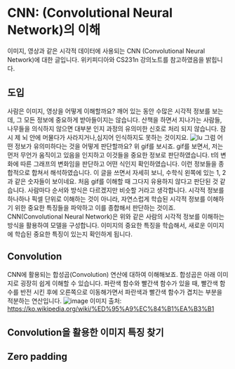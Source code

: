 # CNN: (Convolutional Neural Network)의 이해
이미지, 영상과 같은 시각적 데이터에 사용되는 CNN (Convolutional Neural Network)에 대한 글입니다. 위키피디아와 CS231n 강의노트를 참고하였음을 밝힙니다.
## 도입
사람은 이미지, 영상을 어떻게 이해할까요? 깨어 있는 동안 수많은 시각적 정보를 보는데, 그 모든 정보에 중요하게 받아들이지는 않습니다. 산책을 하면서 지나가는 사람들, 나무들을 의식하지 않으면 대부분 인지 과정의 유의미한 신호로 처리 되지 않습니다. 잠시 제 뇌 안에 머물다가 사라지거나,심지어 인식하지도 못하는 것이지요.
![Iu](https://user-images.githubusercontent.com/11609881/111646763-45cb3b80-8845-11eb-8a03-35fb0b8e97c7.gif)
그럼 어떤 정보가 유의미하다는 것을 어떻게 판단할까요? 위 gif를 보시죠. gif를 보면서, 저는 먼저 무언가 움직이고 있음을 인지하고 이것들을 중요한 정보로 판단하였습니다. t의 변화에 따른 그래프의 변화임을 판단하고 어떤 식인지 확인하였습니다. 이런 정보들을 종합적으로 합쳐서 해석하였습니다. 이 글을 쓰면서 자세히 보니, 수학식 왼쪽에 있는 1, 2과 같은 숫자들이 보이네요. 처음 gif를 이해할 때 그다지 유용하지 않다고 판단된 것 같습니다.
사람마다 순서와 방식은 다르겠지만 비슷할 거라고 생각합니다. 시각적 정보를 하나하나 픽셀 단위로 이해하는 것이 아니라, 자연스럽게 학습된 시각적 정보를 이해하기 위한 중요한 특징들을 파악하고 이를 종합해서 판단하는 것이죠.
CNN(Convolutional Neural Network)은 위와 같은 사람의 시각적 정보를 이해하는 방식을 활용하여 모델을 구성합니다. 이미지의 중요한 특징을 학습해서, 새로운 이미지에 학습된 중요한 특징이 있는지 확인하게 됩니다.
## Convolution
CNN에 활용되는 합성곱(Convolution) 연산에 대하여 이해해보죠. 합성곱은 아래 이미지로 굉장히 쉽게 이해할 수 있습니다. 파란색 함수와 빨간색 함수가 있을 때, 빨간색 함수를 반전 시킨 후에 오른쪽으로 이동해가면서 파란색과 빨간색 함수가 겹치는 부분을 적분하는 연산입니다.
![image](https://user-images.githubusercontent.com/11609881/112197016-f7f07200-8c4e-11eb-892a-99f6cffbdeb7.png)
이미지 출처: https://ko.wikipedia.org/wiki/%ED%95%A9%EC%84%B1%EA%B3%B1

## Convolution을 활용한 이미지 특징 찾기
## Zero padding

<!--stackedit_data:
eyJoaXN0b3J5IjpbMTc1MjE0MDU1MCwtMTA2NDU4NDY2MiwtMT
M0ODczNzYyMF19
-->